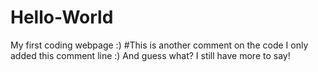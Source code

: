 # Hello-World
My first coding webpage :)
#This is another comment on the code I only added this comment line :)
And guess what? I still have more to say!
